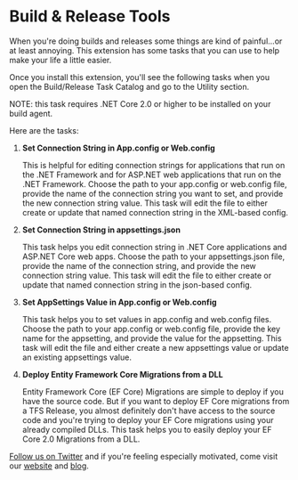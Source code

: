 # Build & Release Tools #

When you're doing builds and releases some things are kind of painful...or at least annoying.  This extension has some tasks that you can use to help make your life a little easier.

Once you install this extension, you'll see the following tasks when you open the Build/Release Task Catalog and go to the Utility section.  

NOTE: this task requires .NET Core 2.0 or higher to be installed on your build agent.

Here are the tasks:

1. **Set Connection String in App.config or Web.config**

   This is helpful for editing connection strings for applications that run on the .NET Framework and for ASP.NET web applications that run on the .NET Framework.  Choose the path to your app.config or web.config file, provide the name of the connection string you want to set, and provide the new connection string value.  This task will edit the file to either create or update that named connection string in the XML-based config.  

2. **Set Connection String in appsettings.json**

   This task helps you edit connection string in .NET Core applications and ASP.NET Core web apps.  Choose the path to your appsettings.json file, provide the name of the connection string, and provide the new connection string value.  This task will edit the file to either create or update that named connection string in the json-based config.

3. **Set AppSettings Value in App.config or Web.config**

   This task helps you to set <appsettings> values in app.config and web.config files.  Choose the path to your app.config or web.config file, provide the key name for the appsetting, and provide the value for the appsetting.  This task will edit the file and either create a new appsettings value or update an existing appsettings value.  

4. **Deploy Entity Framework Core Migrations from a DLL**

   Entity Framework Core (EF Core) Migrations are simple to deploy if you have the source code.  But if you want to deploy EF Core migrations from a TFS Release, you almost definitely don't have access to the source code and you're trying to deploy your EF Core migrations using your already compiled DLLs.  This task helps you to easily deploy your EF Core 2.0 Migrations from a DLL.    


[Follow us on Twitter](https://twitter.com/benday) and if you're feeling especially motivated, come visit our [website](https://www.benday.com/) and [blog](https://www.benday.com/blog/). 
